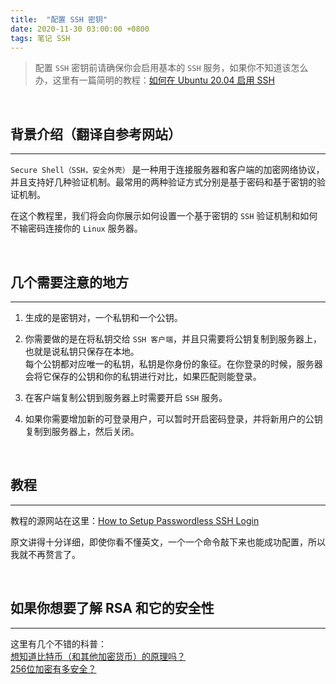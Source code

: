 ```yaml
---
title:  "配置 SSH 密钥"
date: 2020-11-30 03:00:00 +0800
tags: 笔记 SSH
---
```


> 配置 `SSH` 密钥前请确保你会启用基本的 `SSH` 服务，如果你不知道该怎么办，这里有一篇简明的教程：[如何在 Ubuntu 20.04 启用 SSH](https://developer.aliyun.com/article/763896)  

<br>

## 背景介绍（翻译自参考网站）
___

`Secure Shell（SSH，安全外壳）` 是一种用于连接服务器和客户端的加密网络协议，并且支持好几种验证机制。最常用的两种验证方式分别是基于密码和基于密钥的验证机制。  

在这个教程里，我们将会向你展示如何设置一个基于密钥的 `SSH` 验证机制和如何不输密码连接你的 `Linux` 服务器。  

<br>

## 几个需要注意的地方
___

1. 生成的是密钥对，一个私钥和一个公钥。  

2. 你需要做的是在将私钥交给 `SSH 客户端`，并且只需要将公钥复制到服务器上，也就是说私钥只保存在本地。  
    每个公钥都对应唯一的私钥，私钥是你身份的象征。在你登录的时候，服务器会将它保存的公钥和你的私钥进行对比，如果匹配则能登录。  

3. 在客户端复制公钥到服务器上时需要开启 `SSH` 服务。  

4. 如果你需要增加新的可登录用户，可以暂时开启密码登录，并将新用户的公钥复制到服务器上，然后关闭。  

<br>

## 教程
___

教程的源网站在这里：[How to Setup Passwordless SSH Login](https://linuxize.com/post/how-to-setup-passwordless-ssh-login/?spm=a2c6h.12873639.0.0.7539785dKjw1jo)  

原文讲得十分详细，即使你看不懂英文，一个一个命令敲下来也能成功配置，所以我就不再赘言了。  

<br>

## 如果你想要了解 RSA 和它的安全性
___

这里有几个不错的科普：  
[想知道比特币（和其他加密货币）的原理吗？](https://www.bilibili.com/video/BV11x411i72w/?spm_id_from=333.788.videocard.0)  
[256位加密有多安全？](https://www.bilibili.com/video/BV1yx411i7BX)